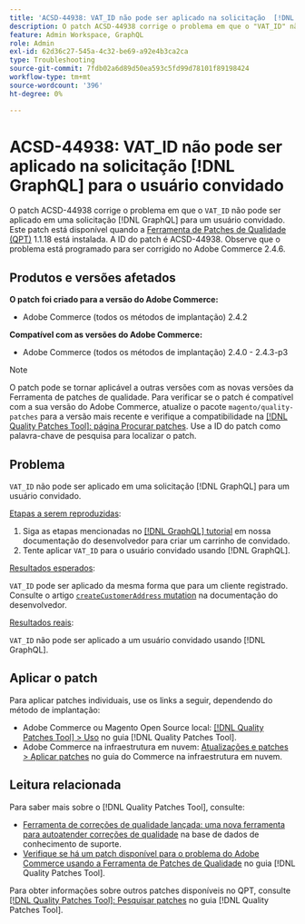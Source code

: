 ```yaml
---
title: 'ACSD-44938: VAT_ID não pode ser aplicado na solicitação  [!DNL GraphQL]  de usuário convidado'
description: O patch ACSD-44938 corrige o problema em que o "VAT_ID" não pode ser aplicado em uma solicitação  [!DNL GraphQL]  de um usuário convidado. Este patch está disponível quando a [Ferramenta de correções de qualidade (QPT)](https://experienceleague.adobe.com/en/docs/commerce-operations/tools/quality-patches-tool/quality-patches-tool-to-self-serve-quality-patches) 1.1.18 está instalada. A ID do patch é ACSD-44938. Observe que o problema está programado para ser corrigido no Adobe Commerce 2.4.6.
feature: Admin Workspace, GraphQL
role: Admin
exl-id: 62d36c27-545a-4c32-be69-a92e4b3ca2ca
type: Troubleshooting
source-git-commit: 7fdb02a6d89d50ea593c5fd99d78101f89198424
workflow-type: tm+mt
source-wordcount: '396'
ht-degree: 0%

---
```


# ACSD-44938: VAT_ID não pode ser aplicado na solicitação [!DNL GraphQL] para o usuário convidado

O patch ACSD-44938 corrige o problema em que o `VAT_ID` não pode ser aplicado em uma solicitação [!DNL GraphQL] para um usuário convidado. Este patch está disponível quando a [Ferramenta de Patches de Qualidade (QPT)](https://experienceleague.adobe.com/en/docs/commerce-operations/tools/quality-patches-tool/quality-patches-tool-to-self-serve-quality-patches) 1.1.18 está instalada. A ID do patch é ACSD-44938. Observe que o problema está programado para ser corrigido no Adobe Commerce 2.4.6.

## Produtos e versões afetados

**O patch foi criado para a versão do Adobe Commerce:**

* Adobe Commerce (todos os métodos de implantação) 2.4.2

**Compatível com as versões do Adobe Commerce:**

* Adobe Commerce (todos os métodos de implantação) 2.4.0 - 2.4.3-p3

>[!NOTE]
>
>O patch pode se tornar aplicável a outras versões com as novas versões da Ferramenta de patches de qualidade. Para verificar se o patch é compatível com a sua versão do Adobe Commerce, atualize o pacote `magento/quality-patches` para a versão mais recente e verifique a compatibilidade na [[!DNL Quality Patches Tool]: página Procurar patches](https://experienceleague.adobe.com/en/docs/commerce-operations/tools/quality-patches-tool/quality-patches-tool-to-self-serve-quality-patches). Use a ID do patch como palavra-chave de pesquisa para localizar o patch.

## Problema

`VAT_ID` não pode ser aplicado em uma solicitação [!DNL GraphQL] para um usuário convidado.

<u>Etapas a serem reproduzidas</u>:

1. Siga as etapas mencionadas no [[!DNL GraphQL] tutorial](https://developer.adobe.com/commerce/webapi/graphql/tutorials/checkout/) em nossa documentação do desenvolvedor para criar um carrinho de convidado.
1. Tente aplicar `VAT_ID` para o usuário convidado usando [!DNL GraphQL].

<u>Resultados esperados</u>:

`VAT_ID` pode ser aplicado da mesma forma que para um cliente registrado. Consulte o artigo [`createCustomerAddress` mutation](https://developer.adobe.com/commerce/webapi/graphql/schema/customer/mutations/create-address/) na documentação do desenvolvedor.

<u>Resultados reais</u>:

`VAT_ID` não pode ser aplicado a um usuário convidado usando [!DNL GraphQL].

## Aplicar o patch

Para aplicar patches individuais, use os links a seguir, dependendo do método de implantação:

* Adobe Commerce ou Magento Open Source local: [[!DNL Quality Patches Tool] > Uso](/help/tools/quality-patches-tool/usage.md) no guia [!DNL Quality Patches Tool].
* Adobe Commerce na infraestrutura em nuvem: [Atualizações e patches > Aplicar patches](https://experienceleague.adobe.com/docs/commerce-cloud-service/user-guide/develop/upgrade/apply-patches.html) no guia do Commerce na infraestrutura em nuvem.

## Leitura relacionada

Para saber mais sobre o [!DNL Quality Patches Tool], consulte:

* [Ferramenta de correções de qualidade lançada: uma nova ferramenta para autoatender correções de qualidade](https://experienceleague.adobe.com/en/docs/commerce-operations/tools/quality-patches-tool/quality-patches-tool-to-self-serve-quality-patches) na base de dados de conhecimento de suporte.
* [Verifique se há um patch disponível para o problema do Adobe Commerce usando a Ferramenta de Patches de Qualidade](/help/tools/quality-patches-tool/patches-available-in-qpt/check-patch-for-magento-issue-with-magento-quality-patches.md) no guia [!DNL Quality Patches Tool].

Para obter informações sobre outros patches disponíveis no QPT, consulte [[!DNL Quality Patches Tool]: Pesquisar patches](https://experienceleague.adobe.com/tools/commerce-quality-patches/index.html) no guia [!DNL Quality Patches Tool].
